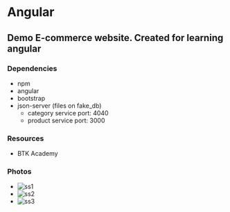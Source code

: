 # Angular

## Demo E-commerce website. Created for learning angular

### Dependencies
  - npm
  - angular
  - bootstrap
  - json-server (files on fake_db)
    - category service port: 4040
    - product service port: 3000
### Resources
  - BTK Academy
### Photos

 - ![ss1](https://github.com/nuricanozturk01/angular-demo/assets/62218588/f36fae06-2b9a-40f8-aa3e-323a86cab4c7)
 - ![ss2](https://github.com/nuricanozturk01/angular-demo/assets/62218588/365ece88-1ac2-404b-bfe5-c158cc231adb)
 - ![ss3](https://github.com/nuricanozturk01/angular-demo/assets/62218588/62c53476-761a-4836-9316-0a99c0e9b1b4)







